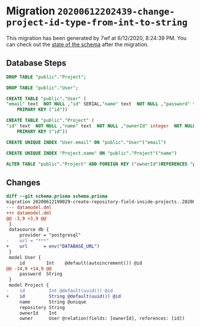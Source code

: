 # Migration `20200612202439-change-project-id-type-from-int-to-string`

This migration has been generated by 7wf at 6/12/2020, 8:24:39 PM.
You can check out the [state of the schema](./schema.prisma) after the migration.

## Database Steps

```sql
DROP TABLE "public"."Project";

DROP TABLE "public"."User";

CREATE TABLE "public"."User" (
"email" text  NOT NULL ,"id" SERIAL,"name" text  NOT NULL ,"password" text  NOT NULL ,
    PRIMARY KEY ("id"))

CREATE TABLE "public"."Project" (
"id" text  NOT NULL ,"name" text  NOT NULL ,"ownerId" integer  NOT NULL ,"repository" text  NOT NULL ,
    PRIMARY KEY ("id"))

CREATE UNIQUE INDEX "User.email" ON "public"."User"("email")

CREATE UNIQUE INDEX "Project.name" ON "public"."Project"("name")

ALTER TABLE "public"."Project" ADD FOREIGN KEY ("ownerId")REFERENCES "public"."User"("id") ON DELETE CASCADE  ON UPDATE CASCADE
```

## Changes

```diff
diff --git schema.prisma schema.prisma
migration 20200612190029-create-repository-field-inside-projects..20200612202439-change-project-id-type-from-int-to-string
--- datamodel.dml
+++ datamodel.dml
@@ -3,9 +3,9 @@
 }
 datasource db {
     provider = "postgresql"
-    url = "***"
+    url      = env("DATABASE_URL")
 }
 model User {
     id        Int    @default(autoincrement()) @id
@@ -14,9 +14,9 @@
     password  String
 }
 model Project {
-    id         Int @default(uuid()) @id
+    id         String @default(uuid()) @id
     name       String @unique
     repository String
     ownerId    Int
     owner      User @relation(fields: [ownerId], references: [id])
```


